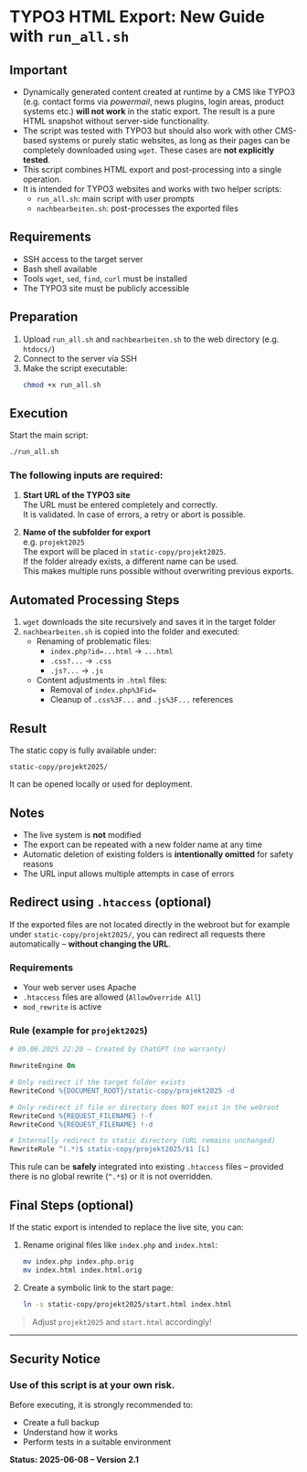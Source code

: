 <!-- 09.06.2025 22:20 – Static HTML export from TYPO3 using Bash script, incl. CMS limitations and usage notes -->

# TYPO3 HTML Export: New Guide with `run_all.sh`

## Important

-  Dynamically generated content created at runtime by a CMS like TYPO3 (e.g. contact forms via _powermail_, news plugins, login areas, product systems etc.) **will not work** in the static export. The result is a pure HTML snapshot without server-side functionality.
-  The script was tested with TYPO3 but should also work with other CMS-based systems or purely static websites, as long as their pages can be completely downloaded using `wget`. These cases are **not explicitly tested**.
-  This script combines HTML export and post-processing into a single operation.
-  It is intended for TYPO3 websites and works with two helper scripts:
   -  `run_all.sh`: main script with user prompts
   -  `nachbearbeiten.sh`: post-processes the exported files

## Requirements

-  SSH access to the target server
-  Bash shell available
-  Tools `wget`, `sed`, `find`, `curl` must be installed
-  The TYPO3 site must be publicly accessible

## Preparation

1. Upload `run_all.sh` and `nachbearbeiten.sh` to the web directory (e.g. `htdocs/`)
2. Connect to the server via SSH
3. Make the script executable:
   ```bash
   chmod +x run_all.sh
   ```

## Execution

Start the main script:

```bash
./run_all.sh
```

### The following inputs are required:

1. **Start URL of the TYPO3 site**  
   The URL must be entered completely and correctly.  
   It is validated. In case of errors, a retry or abort is possible.

2. **Name of the subfolder for export**  
   e.g. `projekt2025`  
   The export will be placed in `static-copy/projekt2025`.  
   If the folder already exists, a different name can be used.  
   This makes multiple runs possible without overwriting previous exports.

## Automated Processing Steps

1. `wget` downloads the site recursively and saves it in the target folder
2. `nachbearbeiten.sh` is copied into the folder and executed:
   -  Renaming of problematic files:
      -  `index.php?id=...html` → `...html`
      -  `.css?...` → `.css`
      -  `.js?...` → `.js`
   -  Content adjustments in `.html` files:
      -  Removal of `index.php%3Fid=`
      -  Cleanup of `.css%3F...` and `.js%3F...` references

## Result

The static copy is fully available under:

```
static-copy/projekt2025/
```

It can be opened locally or used for deployment.

## Notes

-  The live system is **not** modified
-  The export can be repeated with a new folder name at any time
-  Automatic deletion of existing folders is **intentionally omitted** for safety reasons
-  The URL input allows multiple attempts in case of errors

## Redirect using `.htaccess` (optional)

If the exported files are not located directly in the webroot but for example under `static-copy/projekt2025/`, you can redirect all requests there automatically – **without changing the URL**.

### Requirements

-  Your web server uses Apache
-  `.htaccess` files are allowed (`AllowOverride All`)
-  `mod_rewrite` is active

### Rule (example for `projekt2025`)

```apache
# 09.06.2025 22:20 – Created by ChatGPT (no warranty)

RewriteEngine On

# Only redirect if the target folder exists
RewriteCond %{DOCUMENT_ROOT}/static-copy/projekt2025 -d

# Only redirect if file or directory does NOT exist in the webroot
RewriteCond %{REQUEST_FILENAME} !-f
RewriteCond %{REQUEST_FILENAME} !-d

# Internally redirect to static directory (URL remains unchanged)
RewriteRule ^(.*)$ static-copy/projekt2025/$1 [L]
```

This rule can be **safely** integrated into existing `.htaccess` files – provided there is no global rewrite (`^.*$`) or it is not overridden.

## Final Steps (optional)

If the static export is intended to replace the live site, you can:

1. Rename original files like `index.php` and `index.html`:

   ```bash
   mv index.php index.php.orig
   mv index.html index.html.orig
   ```

2. Create a symbolic link to the start page:
   ```bash
   ln -s static-copy/projekt2025/start.html index.html
   ```

> Adjust `projekt2025` and `start.html` accordingly!

---

## Security Notice

### Use of this script is at your own risk.

Before executing, it is strongly recommended to:

-  Create a full backup
-  Understand how it works
-  Perform tests in a suitable environment

**Status: 2025-06-08 – Version 2.1**

<!-- 09.06.2025 22:20 – Static HTML export from TYPO3 using Bash script, incl. CMS limitations and usage notes -->
